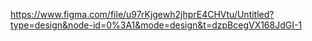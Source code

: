 https://www.figma.com/file/u97rKjgewh2jhprE4CHVtu/Untitled?type=design&node-id=0%3A1&mode=design&t=dzpBcegVX168JdGI-1
